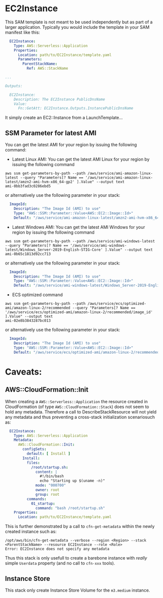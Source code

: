 # EC2Instance

This SAM template is not meant to be used independently but as part of a larger application. Typically you would include the template in your SAM manifest like this:

```yaml
  EC2Instance:
    Type: AWS::Serverless::Application
    Properties:
      Location: path/to/EC2Instance/template.yaml
      Parameters:
        ParentStackName: 
          Ref: AWS::StackName

...

Outputs:

  EC2Instance:
    Description: The EC2Instance PublicDnsName
    Value: 
      Fn::GetAtt: EC2Instance.Outputs.InstancePublicDnsName

```

It simply create an EC2::Instance from a LaunchTemplate...


## SSM Parameter for latest AMI

You can get the latest AMI for your region by issuing the following command:

* Latest Linux AMI: You can get the latest AMI Linux for your region by issuing the following command

```shell
aws ssm get-parameters-by-path --path /aws/service/ami-amazon-linux-latest --query "Parameters[? Name == '/aws/service/ami-amazon-linux-latest/amzn2-ami-hvm-x86_64-gp2' ].Value" --output text
ami-0bb3fad3c0286ebd5
```

or alternatively use the following parameter in your stack:

```yaml
  ImageId:
    Description: "The Image Id (AMI) to use"
    Type: "AWS::SSM::Parameter::Value<AWS::EC2::Image::Id>"
    Default: "/aws/service/ami-amazon-linux-latest/amzn2-ami-hvm-x86_64-gp2"
```

* Latest Windows AMI: You can get the latest AMI Windows for your region by issuing the following command

```shell
aws ssm get-parameters-by-path --path /aws/service/ami-windows-latest --query "Parameters[? Name == '/aws/service/ami-windows-latest/Windows_Server-2019-English-STIG-Core' ].Value" --output text
ami-0b65c1813d92cc713
```

or alternatively use the following parameter in your stack:

```yaml
  ImageId:
    Description: "The Image Id (AMI) to use"
    Type: "AWS::SSM::Parameter::Value<AWS::EC2::Image::Id>"
    Default: "/aws/service/ami-windows-latest/Windows_Server-2019-English-STIG-Core"
```

* ECS optimized command

```shell
aws ssm get-parameters-by-path --path /aws/service/ecs/optimized-ami/amazon-linux-2/recommended --query "Parameters[? Name == '/aws/service/ecs/optimized-ami/amazon-linux-2/recommended/image_id' ].Value" --output text
ami-02e8b3843287bc013
```

or alternatively use the following parameter in your stack:

```yaml
  ImageId:
    Description: "The Image Id (AMI) to use"
    Type: "AWS::SSM::Parameter::Value<AWS::EC2::Image::Id>"
    Default: "/aws/service/ecs/optimized-ami/amazon-linux-2/recommended/image_id"
```

# Caveats:

## AWS::CloudFormation::Init

When creating a `AWS::Serverless::Application` the resource created in CloudFormation (of type `AWS::CloudFormation::Stack`) does not seem to hold any metadata. Therefore a call to DescribeStackResource will not yield any metadata and thus preventing a cross-stack initialization scenariosuch as:

```yaml
  EC2Instance:
    Type: AWS::Serverless::Application
    Metadata:
      AWS::CloudFormation::Init:
        configSets:
          default: [ Install ]
        Install:
          files:
            /root/startup.sh:
              content: |
                #!/bin/bash
                echo "Starting up $(uname -n)"
              mode: "000700"
              owner: root
              group: root
          commands:
            01_startup:
              command: "bash /root/startup.sh"
    Properties:
      Location: path/to/EC2Instance/template.yaml
```

This is further demonstrated by a call to `cfn-get-metadata` within the newly created instance such as: 

```shell
/opt/aws/bin/cfn-get-metadata --verbose --region <Region> --stack <ParentStackName> --resource EC2Instance --role <Role>
Error: EC2Instance does not specify any metadata
```

Thus this stack is only usefull to create a barebone instance with *really* simple `Userdata` property (and no call to `cfn-xxx` tools).

## Instance Store

This stack only create Instance Store Volume for the `m3.medium` instance.
